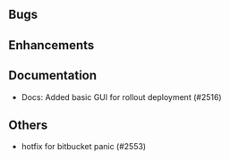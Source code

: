 ## Bugs
## Enhancements
## Documentation
- Docs: Added basic GUI for rollout deployment (#2516)
## Others
- hotfix for bitbucket panic  (#2553)
